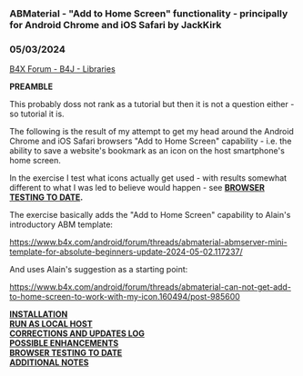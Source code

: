 ### ABMaterial - "Add to Home Screen" functionality - principally for Android Chrome and iOS Safari by JackKirk
### 05/03/2024
[B4X Forum - B4J - Libraries](https://www.b4x.com/android/forum/threads/160794/)

**PREAMBLE**  
  
This probably doss not rank as a tutorial but then it is not a question either - so tutorial it is.  
  
The following is the result of my attempt to get my head around the Android Chrome and iOS Safari browsers "Add to Home Screen" capability - i.e. the ability to save a website's bookmark as an icon on the host smartphone's home screen.  
  
In the exercise I test what icons actually get used - with results somewhat different to what I was led to believe would happen - see [**BROWSER TESTING TO DATE**](https://www.b4x.com/android/forum/threads/abmaterial-add-to-home-screen-functionality-principally-for-android-chrome-and-ios-safari.160794/post-986867)**.**  
  
The exercise basically adds the "Add to Home Screen" capability to Alain's introductory ABM template:  
  
<https://www.b4x.com/android/forum/threads/abmaterial-abmserver-mini-template-for-absolute-beginners-update-2024-05-02.117237/>  
  
And uses Alain's suggestion as a starting point:  
  
<https://www.b4x.com/android/forum/threads/abmaterial-can-not-get-add-to-home-screen-to-work-with-my-icon.160494/post-985600>  
  
[**INSTALLATION**](https://www.b4x.com/android/forum/threads/abmaterial-add-to-home-screen-functionality-principally-for-android-chrome-and-ios-safari.160794/post-986863)  
**[RUN AS LOCAL HOST](https://www.b4x.com/android/forum/threads/abmaterial-add-to-home-screen-functionality-principally-for-android-chrome-and-ios-safari.160794/post-986864)  
[CORRECTIONS AND UPDATES LOG](https://www.b4x.com/android/forum/threads/abmaterial-add-to-home-screen-functionality-principally-for-android-chrome-and-ios-safari.160794/post-986865)  
[POSSIBLE ENHANCEMENTS](https://www.b4x.com/android/forum/threads/abmaterial-add-to-home-screen-functionality-principally-for-android-chrome-and-ios-safari.160794/post-986866)  
[BROWSER TESTING TO DATE](https://www.b4x.com/android/forum/threads/abmaterial-add-to-home-screen-functionality-principally-for-android-chrome-and-ios-safari.160794/post-986867)**  
[**ADDITIONAL NOTES**](https://www.b4x.com/android/forum/threads/abmaterial-add-to-home-screen-functionality-principally-for-android-chrome-and-ios-safari.160794/post-986868)